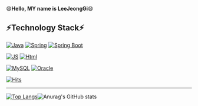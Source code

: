 <!--
**LeeJeongGi/LeeJeongGi** is a ✨ _special_ ✨ repository because its `README.md` (this file) appears on your GitHub profile.

Here are some ideas to get you started:

- 🔭 I’m currently working on ...
- 🌱 I’m currently learning ...
- 👯 I’m looking to collaborate on ...
- 🤔 I’m looking for help with ...
- 💬 Ask me about ...
- 📫 How to reach me: ...
- 😄 Pronouns: ...
- ⚡ Fun fact: ...
-->


😄**Hello, MY name is LeeJeongGi**😄

⚡**Technology Stack**⚡
---

[![Java](https://img.shields.io/badge/Java-007396?style=flat-square&logo=Java&logoColor=black)](AlgoritymStudy) [![Spring](https://img.shields.io/badge/Spring-6DB33F?style=flat-square&logo=Spring&logoColor=black)](github.com/LeeJeongGi/core-spring) [![Spring Boot](https://img.shields.io/badge/Spring-6DB33F?style=flat-square&logo=SpringBoot&logoColor=black)](github.com/LeeJeongGi/core-spring)

[![JS](https://img.shields.io/badge/JavaScript-F7DF1E?style=flat-square&logo=JavaScript&logoColor=black)](github.com/LeeJeongGi/TODO-List) [![Html](https://img.shields.io/badge/HTML5-E34F26?style=flat-square&logo=HTML5&logoColor=black)](github.com/LeeJeongGi/TODO-List)

[![MySQL](https://img.shields.io/badge/MySQL-4479A1?style=flat-square&logo=MySQL&logoColor=black)](github.com/LeeJeongGi/TODO-List) [![Oracle](https://img.shields.io/badge/Oracle-F80000?style=flat-square&logo=Oracle&logoColor=black)](github.com/LeeJeongGi/TODO-List)

[![Hits](https://hits.seeyoufarm.com/api/count/incr/badge.svg?url=https%3A%2F%2Fgithub.com%2FLeeJeongGi&count_bg=%2379C83D&title_bg=%23555555&icon=probot.svg&icon_color=%23E7E7E7&title=hits&edge_flat=false)](https://hits.seeyoufarm.com)

---
[![Top Langs](https://github-readme-stats.vercel.app/api/top-langs/?username=LeeJeongGi&layout=compact&theme=radical&langs_count=5)](https://github.com/anuraghazra/github-readme-stats)![Anurag's GitHub stats](https://github-readme-stats.vercel.app/api?username=LeeJeongGi&show_icons=true&theme=radical)
 

